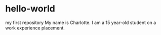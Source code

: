 # hello-world
my first repository
My name is Charlotte. I am a 15 year-old student on a work experience placement.
